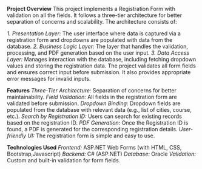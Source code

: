 **Project Overview**
    This project implements a Registration Form with validation on all the fields. It follows a three-tier architecture for better separation of concerns and scalability. The architecture consists of:

*1. Presentation Layer:* The user interface where data is captured via a registration form and dropdowns are populated with data from the database.
*2. Business Logic Layer:* The layer that handles the validation, processing, and PDF generation based on the user input.
*3. Data Access Layer:* Manages interaction with the database, including fetching dropdown values and storing the registration data.
     The project validates all form fields and ensures correct input before submission. It also provides appropriate error messages for invalid inputs.

**Features**
  *Three-Tier Architecture:* Separation of concerns for better maintainability.
  *Field Validation:* All fields in the registration form are validated before submission.
  *Dropdown Binding:* Dropdown fields are populated from the database with relevant data (e.g., list of cities, course, etc.).
  *Search by Registration ID:* Users can search for existing records based on the registration ID.
  *PDF Generation:* Once the Registration ID is found, a PDF is generated for the corresponding registration details.
  *User-friendly UI:* The registration form is simple and easy to use.

**Technologies Used**
  *Frontend:* ASP.NET Web Forms (with HTML, CSS, Bootstrap,Javascript)
  *Backend:* C# (ASP.NET)
  *Database:* Oracle
  *Validation:* Custom and built-in validation for form fields.


